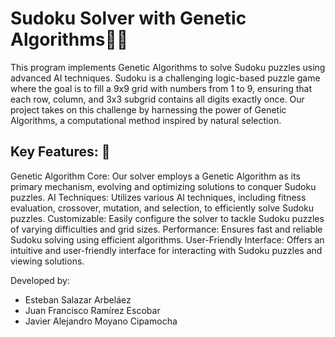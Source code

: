 # Sudoku Solver with Genetic Algorithms🧑‍💻
This program implements Genetic Algorithms to solve Sudoku puzzles using advanced AI techniques. Sudoku is a challenging logic-based puzzle game where the goal is to fill a 9x9 grid with numbers from 1 to 9, ensuring that each row, column, and 3x3 subgrid contains all digits exactly once. Our project takes on this challenge by harnessing the power of Genetic Algorithms, a computational method inspired by natural selection.

 <h2> Key Features: 🔑 </h2>
Genetic Algorithm Core: Our solver employs a Genetic Algorithm as its primary mechanism, evolving and optimizing solutions to conquer Sudoku puzzles.
AI Techniques: Utilizes various AI techniques, including fitness evaluation, crossover, mutation, and selection, to efficiently solve Sudoku puzzles.
Customizable: Easily configure the solver to tackle Sudoku puzzles of varying difficulties and grid sizes.
Performance: Ensures fast and reliable Sudoku solving using efficient algorithms.
User-Friendly Interface: Offers an intuitive and user-friendly interface for interacting with Sudoku puzzles and viewing solutions.

Developed by:
- Esteban Salazar Arbeláez
- Juan Francisco Ramírez Escobar
- Javier Alejandro Moyano Cipamocha
